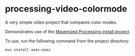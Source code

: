 # processing-video-colormode

A very simple video project that compares color modes.

Demonstrates use of the [Mavenized Processing install project](https://github.com/blissboy/processing-maven-setup).

To use, run the following command from the project directory:

```mvn install exec:exec```